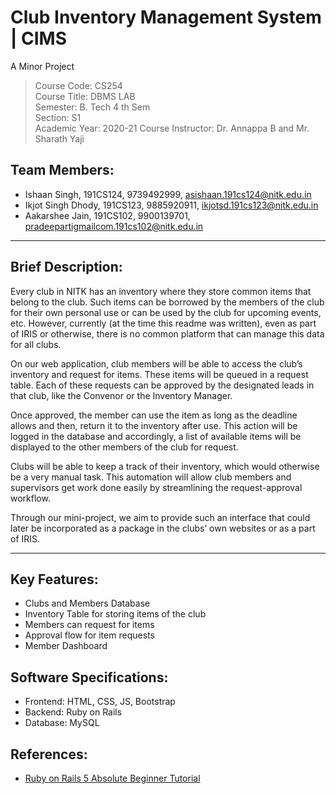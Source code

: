 # Club Inventory Management System | CIMS
A Minor Project

> Course Code: CS254  
> Course Title: DBMS LAB  
> Semester: B. Tech 4 th Sem  
> Section: S1  
> Academic Year: 2020-21 Course Instructor: Dr. Annappa B and Mr. Sharath Yaji  

## Team Members:
* Ishaan Singh, 191CS124, 9739492999, asishaan.191cs124@nitk.edu.in
* Ikjot Singh Dhody, 191CS123, 9885920911, ikjotsd.191cs123@nitk.edu.in
* Aakarshee Jain, 191CS102, 9900139701, pradeepartigmailcom.191cs102@nitk.edu.in

<hr>

## Brief Description:

Every club in NITK has an inventory where they store common items that belong to the club. Such items can be borrowed by the members of the club for their own personal use or can be used by the club for upcoming events, etc. However, currently (at the time this readme was written), even as part of IRIS or otherwise, there is no common platform that can manage this data for all clubs.

On our web application, club members will be able to access the club’s inventory and request for items. These items will be queued in a request table. Each of these requests can be approved by the designated leads in that club, like the Convenor or the Inventory Manager.

Once approved, the member can use the item as long as the deadline allows and then, return it to the inventory after use. This action will be logged in the database and accordingly, a list of available items will be displayed to the other members of the club for request.

Clubs will be able to keep a track of their inventory, which would otherwise be a very manual task. This automation will allow club members and supervisors get work done easily by streamlining the request-approval workflow.

Through our mini-project, we aim to provide such an interface that could later be incorporated as a package in the clubs’ own websites or as a part of IRIS.

<hr>

## Key Features:
* Clubs and Members Database  
* Inventory Table for storing items of the club  
* Members can request for items  
* Approval flow for item requests  
* Member Dashboard  

## Software Specifications:
* Frontend: HTML, CSS, JS, Bootstrap  
* Backend: Ruby on Rails  
* Database: MySQL  

## References:
* [Ruby on Rails 5 Absolute Beginner Tutorial](https://www.youtube.com/watch?v=tVVQLMKCpj0)
